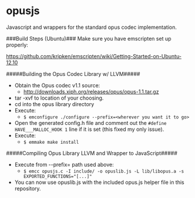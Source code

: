 opusjs
======

Javascript and wrappers for the standard opus codec implementation.

###Build Steps (Ubuntu)###
Make sure you have emscripten set up properly:

https://github.com/kripken/emscripten/wiki/Getting-Started-on-Ubuntu-12.10

#####Building the Opus Codec Library w/ LLVM#####
- Obtain the Opus codec v1.1 source:
  - http://downloads.xiph.org/releases/opus/opus-1.1.tar.gz
- tar -xvf to location of your choosing.
- cd into the opus library directory
- Execute: 
  - ```$ emconfigure ./configure --prefix=<wherever you want it to go>```
- Open the generated config.h file and comment out the ```#define HAVE___MALLOC_HOOK 1``` line if it is set (this fixed my only issue).
- Execute:
  - ```$ emmake make install```

#####Compiling Opus Library LLVM and Wrapper to JavaScript#####
- Execute from --prefix= path used above:
  - ```$ emcc opusjs.c -I include/ -o opuslib.js -L lib/libopus.a -s EXPORTED_FUNCTIONS="[...]"```
- You can now use opuslib.js with the included opus.js helper file in this repository.


